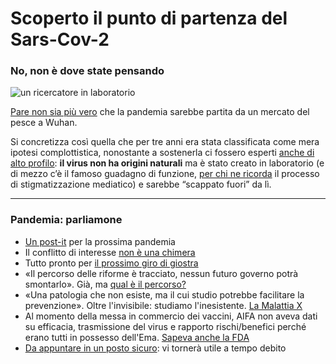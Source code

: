 # Scoperto il punto di partenza del Sars-Cov-2

### No, non è dove state pensando

![un ricercatore in laboratorio](covid-laboratorio.jpeg)

[Pare non sia più vero](https://www.latimes.com/science/story/2023-02-27/us-department-of-energy-finds-covid-19-pandemic-most-likely-began-with-a-lab-leak-reports-say) che la pandemia sarebbe partita da un mercato del pesce a Wuhan.

Si concretizza così quella che per tre anni era stata classificata come mera ipotesi complottistica, nonostante a sostenerla ci fossero esperti [anche di alto profilo](https://www.tgcom24.mediaset.it/mondo/anche-il-nobel-montagnier-punta-il-dito-contro-il-laboratorio-di-wuhan-coronavirus-manipolato-per-vaccino-anti-aids_17363058-202002a.shtml): **il virus non ha origini naturali** ma è stato creato in laboratorio (e di mezzo c’è il famoso guadagno di funzione, [per chi ne ricorda](https://www.open.online/2021/06/25/origine-covid-virus-modificati-laboratorio/) il processo di stigmatizzazione mediatico) e sarebbe “scappato fuori” da lì.

---
### Pandemia: parliamone
- [Un post-it](/articles/2024-06-05-post-it-prossima-pandemia.html) per la prossima pandemia
- Il conflitto di interesse [non è una chimera](/articles/2024-04-18-conflitto-di-interesse.html)
- Tutto pronto per [il prossimo giro di giostra](/articles/2024-03-08-tutto-pronto-per-il-prossimo-giro-di-giostra.html)
- «Il percorso delle riforme è tracciato, nessun futuro governo potrà smontarlo». Già, ma [qual è il percorso?](/articles/2024-02-27-sveglia-occidente.html)
- «Una patologia che non esiste, ma il cui studio potrebbe facilitare la prevenzione». Oltre l'invisibile: studiamo l'inesistente. [La Malattia X](/articles/2024-01-19-malattia-x.html)
- Al momento della messa in commercio dei vaccini, AIFA non aveva dati su efficacia, trasmissione del virus e rapporto rischi/benefici perché erano tutti in possesso dell'Ema. [Sapeva anche la FDA](/articles/2023-12-15-fda-slide-vaccini.html)
- [Da appuntare in un posto sicuro](/articles/2022-12-14-covid-atto-secondo.html): vi tornerà utile a tempo debito